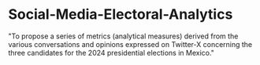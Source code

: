 # Social-Media-Electoral-Analytics
"To propose a series of metrics (analytical measures) derived from the various conversations and opinions expressed on Twitter-X concerning the three candidates for the 2024 presidential elections in Mexico."
